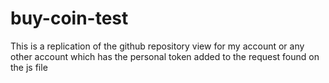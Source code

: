 # buy-coin-test
This is a replication of the github repository view for my account or any other account which has the personal token added to the request found on the js file